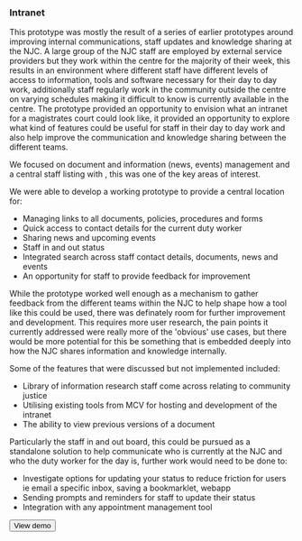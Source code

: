 ### Intranet
This prototype was mostly the result of a series of earlier prototypes around improving internal communications, staff updates and knowledge sharing at the NJC. A large group of the NJC staff are employed by external service providers but they work within the centre for the majority of their week, this results in an environment where different staff have different levels of access to information, tools and software necessary for their day to day work, additionally staff regularly work in the community outside the centre on varying schedules making it difficult to know is currently available in the centre. The prototype provided an opportunity to envision what an intranet for a magistrates court could look like, it provided an opportunity to explore what kind of features could be useful for staff in their day to day work and also help improve the communication and knowledge sharing between the different teams.

We focused on document and information (news, events) management and a central staff listing with , this was one of the key areas of interest.

We were able to develop a working prototype to provide a central location for:

- Managing links to all documents, policies, procedures and forms
- Quick access to contact details for the current duty worker
- Sharing news and upcoming events
- Staff in and out status
- Integrated search across staff contact details, documents, news and events
- An opportunity for staff to provide feedback for improvement

While the prototype worked well enough as a mechanism to gather feedback from the different teams within the NJC to help shape how a tool like this could be used, there was definately room for further improvement and development. This requires more user research, the pain points it currently addressed were really more of the 'obvious' use cases, but there would be more potential for this be something that is embedded deeply into how the NJC shares information and knowledge internally.

Some of the features that were discussed but not implemented included:
* Library of information research staff come across relating to community justice
* Utilising existing tools from MCV for hosting and development of the intranet
* The ability to view previous versions of a document

Particularly the staff in and out board, this could be pursued as a standalone solution to help communicate who is currently at the NJC and who the duty worker for the day is, further work would need to be done to:

* Investigate options for updating your status to reduce friction for users ie email a specific inbox, saving a bookmarklet, webapp
* Sending prompts and reminders for staff to update their status
* Integration with any appointment management tool

<button class="btn btn-default">View demo</button>
